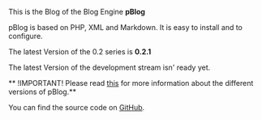 This is the Blog of the Blog Engine **pBlog**

pBlog is based on PHP, XML and Markdown. It is easy to install and to configure.

The latest Version of the 0.2 series is **0.2.1**

The latest Version of the development stream isn' ready yet.


** !IMPORTANT! Please read [this](index.php?article=About-the-Future-of-pBlog) for more information about the different versions of pBlog.**

You can find the source code on [GitHub](https://github.com/mmk2410/pBlog).